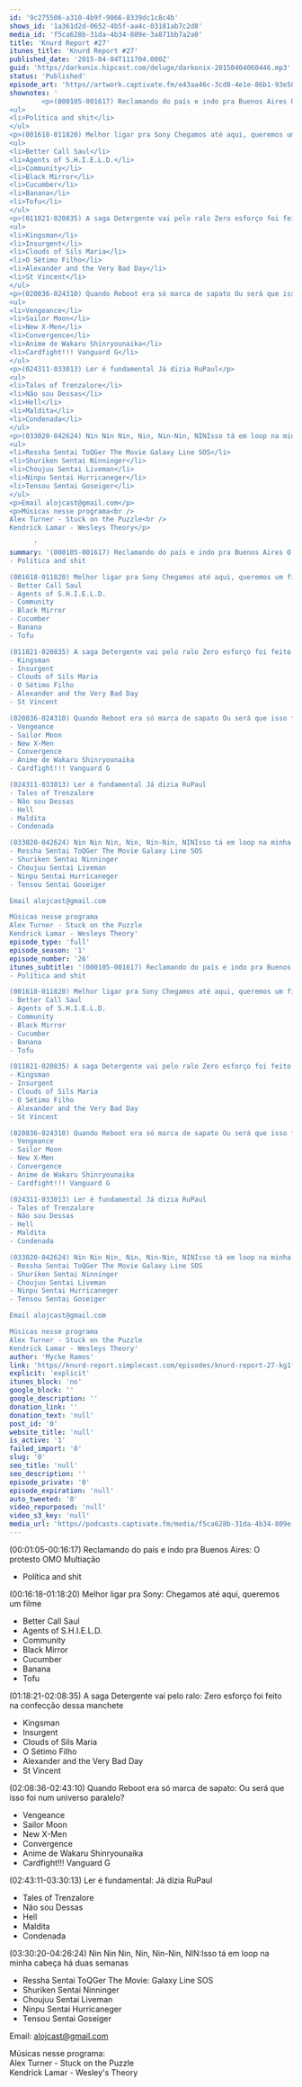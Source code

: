 ```yaml
---
id: '9c275506-a310-4b9f-9066-8339dc1c8c4b'
shows_id: '1a361d2d-0652-4b5f-aa4c-03181ab7c2d8'
media_id: 'f5ca628b-31da-4b34-809e-3a871bb7a2a0'
title: 'Knurd Report #27'
itunes_title: 'Knurd Report #27'
published_date: '2015-04-04T111704.000Z'
guid: 'https//darkonix.hipcast.com/deluge/darkonix-20150404060446.mp3'
status: 'Published'
episode_art: 'https//artwork.captivate.fm/e43aa46c-3cd8-4e1e-86b1-93e5863c4080/1000-itunes-1582315387.jpg'
shownotes: '
        <p>(000105-001617) Reclamando do país e indo pra Buenos Aires O protesto OMO Multiação</p>
<ul>
<li>Política and shit</li>
</ul>
<p>(001618-011820) Melhor ligar pra Sony Chegamos até aqui, queremos um filme</p>
<ul>
<li>Better Call Saul</li>
<li>Agents of S.H.I.E.L.D.</li>
<li>Community</li>
<li>Black Mirror</li>
<li>Cucumber</li>
<li>Banana</li>
<li>Tofu</li>
</ul>
<p>(011821-020835) A saga Detergente vai pelo ralo Zero esforço foi feito na confecção dessa manchete</p>
<ul>
<li>Kingsman</li>
<li>Insurgent</li>
<li>Clouds of Sils Maria</li>
<li>O Sétimo Filho</li>
<li>Alexander and the Very Bad Day</li>
<li>St Vincent</li>
</ul>
<p>(020836-024310) Quando Reboot era só marca de sapato Ou será que isso foi num universo paralelo?</p>
<ul>
<li>Vengeance</li>
<li>Sailor Moon</li>
<li>New X-Men</li>
<li>Convergence</li>
<li>Anime de Wakaru Shinryounaika</li>
<li>Cardfight!!! Vanguard G</li>
</ul>
<p>(024311-033013) Ler é fundamental Já dizia RuPaul</p>
<ul>
<li>Tales of Trenzalore</li>
<li>Não sou Dessas</li>
<li>Hell</li>
<li>Maldita</li>
<li>Condenada</li>
</ul>
<p>(033020-042624) Nin Nin Nin, Nin, Nin-Nin, NINIsso tá em loop na minha cabeça há duas semanas</p>
<ul>
<li>Ressha Sentai ToQGer The Movie Galaxy Line SOS</li>
<li>Shuriken Sentai Ninninger</li>
<li>Choujuu Sentai Liveman</li>
<li>Ninpu Sentai Hurricaneger</li>
<li>Tensou Sentai Goseiger</li>
</ul>
<p>Email alojcast@gmail.com</p>
<p>Músicas nesse programa<br />
Alex Turner - Stuck on the Puzzle<br />
Kendrick Lamar - Wesleys Theory</p>

      '
summary: '(000105-001617) Reclamando do país e indo pra Buenos Aires O protesto OMO Multiação
- Política and shit

(001618-011820) Melhor ligar pra Sony Chegamos até aqui, queremos um filme
- Better Call Saul
- Agents of S.H.I.E.L.D.
- Community
- Black Mirror
- Cucumber
- Banana
- Tofu

(011821-020835) A saga Detergente vai pelo ralo Zero esforço foi feito na confecção dessa manchete
- Kingsman
- Insurgent
- Clouds of Sils Maria
- O Sétimo Filho
- Alexander and the Very Bad Day
- St Vincent

(020836-024310) Quando Reboot era só marca de sapato Ou será que isso foi num universo paralelo?
- Vengeance
- Sailor Moon
- New X-Men
- Convergence
- Anime de Wakaru Shinryounaika
- Cardfight!!! Vanguard G

(024311-033013) Ler é fundamental Já dizia RuPaul
- Tales of Trenzalore
- Não sou Dessas
- Hell
- Maldita
- Condenada

(033020-042624) Nin Nin Nin, Nin, Nin-Nin, NINIsso tá em loop na minha cabeça há duas semanas
- Ressha Sentai ToQGer The Movie Galaxy Line SOS
- Shuriken Sentai Ninninger
- Choujuu Sentai Liveman
- Ninpu Sentai Hurricaneger
- Tensou Sentai Goseiger

Email alojcast@gmail.com

Músicas nesse programa
Alex Turner - Stuck on the Puzzle
Kendrick Lamar - Wesleys Theory'
episode_type: 'full'
episode_season: '1'
episode_number: '26'
itunes_subtitle: '(000105-001617) Reclamando do país e indo pra Buenos Aires O protesto OMO Multiação
- Política and shit

(001618-011820) Melhor ligar pra Sony Chegamos até aqui, queremos um filme
- Better Call Saul
- Agents of S.H.I.E.L.D.
- Community
- Black Mirror
- Cucumber
- Banana
- Tofu

(011821-020835) A saga Detergente vai pelo ralo Zero esforço foi feito na confecção dessa manchete
- Kingsman
- Insurgent
- Clouds of Sils Maria
- O Sétimo Filho
- Alexander and the Very Bad Day
- St Vincent

(020836-024310) Quando Reboot era só marca de sapato Ou será que isso foi num universo paralelo?
- Vengeance
- Sailor Moon
- New X-Men
- Convergence
- Anime de Wakaru Shinryounaika
- Cardfight!!! Vanguard G

(024311-033013) Ler é fundamental Já dizia RuPaul
- Tales of Trenzalore
- Não sou Dessas
- Hell
- Maldita
- Condenada

(033020-042624) Nin Nin Nin, Nin, Nin-Nin, NINIsso tá em loop na minha cabeça há duas semanas
- Ressha Sentai ToQGer The Movie Galaxy Line SOS
- Shuriken Sentai Ninninger
- Choujuu Sentai Liveman
- Ninpu Sentai Hurricaneger
- Tensou Sentai Goseiger

Email alojcast@gmail.com

Músicas nesse programa
Alex Turner - Stuck on the Puzzle
Kendrick Lamar - Wesleys Theory'
author: 'Mycke Ramos'
link: 'https//knurd-report.simplecast.com/episodes/knurd-report-27-kg1fNiUf'
explicit: 'explicit'
itunes_block: 'no'
google_block: ''
google_description: ''
donation_link: ''
donation_text: 'null'
post_id: '0'
website_title: 'null'
is_active: '1'
failed_import: '0'
slug: '0'
seo_title: 'null'
seo_description: ''
episode_private: '0'
episode_expiration: 'null'
auto_tweeted: '0'
video_repurposed: 'null'
video_s3_key: 'null'
media_url: 'https//podcasts.captivate.fm/media/f5ca628b-31da-4b34-809e-3a871bb7a2a0/darkonix-20150404060446_tc.mp3'
---
```

(00:01:05-00:16:17) Reclamando do país e indo pra Buenos Aires: O protesto OMO Multiação

*   Política and shit

(00:16:18-01:18:20) Melhor ligar pra Sony: Chegamos até aqui, queremos um filme

*   Better Call Saul
*   Agents of S.H.I.E.L.D.
*   Community
*   Black Mirror
*   Cucumber
*   Banana
*   Tofu

(01:18:21-02:08:35) A saga Detergente vai pelo ralo: Zero esforço foi feito na confecção dessa manchete

*   Kingsman
*   Insurgent
*   Clouds of Sils Maria
*   O Sétimo Filho
*   Alexander and the Very Bad Day
*   St Vincent

(02:08:36-02:43:10) Quando Reboot era só marca de sapato: Ou será que isso foi num universo paralelo?

*   Vengeance
*   Sailor Moon
*   New X-Men
*   Convergence
*   Anime de Wakaru Shinryounaika
*   Cardfight!!! Vanguard G

(02:43:11-03:30:13) Ler é fundamental: Já dizia RuPaul

*   Tales of Trenzalore
*   Não sou Dessas
*   Hell
*   Maldita
*   Condenada

(03:30:20-04:26:24) Nin Nin Nin, Nin, Nin-Nin, NIN:Isso tá em loop na minha cabeça há duas semanas

*   Ressha Sentai ToQGer The Movie: Galaxy Line SOS
*   Shuriken Sentai Ninninger
*   Choujuu Sentai Liveman
*   Ninpu Sentai Hurricaneger
*   Tensou Sentai Goseiger

Email: alojcast@gmail.com

Músicas nesse programa:  
Alex Turner - Stuck on the Puzzle  
Kendrick Lamar - Wesley's Theory